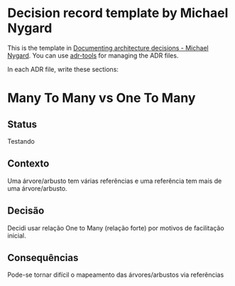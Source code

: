 # Decision record template by Michael Nygard

This is the template in [Documenting architecture decisions - Michael Nygard](http://thinkrelevance.com/blog/2011/11/15/documenting-architecture-decisions).
You can use [adr-tools](https://github.com/npryce/adr-tools) for managing the ADR files.

In each ADR file, write these sections:

# Many To Many vs One To Many

## Status

Testando

## Contexto

Uma árvore/arbusto tem várias referências e uma referência tem mais de uma árvore/arbusto.

## Decisão

Decidi usar relação One to Many (relação forte) por motivos de facilitação inicial.

## Consequências

Pode-se tornar difícil o mapeamento das árvores/arbustos via referências